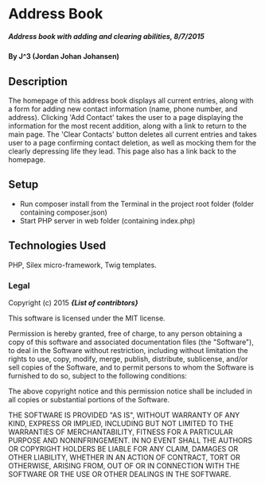 # Address Book

##### Address book with adding and clearing abilities, 8/7/2015

#### By J^3 (Jordan Johan Johansen)

## Description

The homepage of this address book displays all current entries, along with a form for adding new contact information (name, phone number, and address).  Clicking 'Add Contact' takes the user to a page displaying the information for the most recent addition, along with a link to return to the main page.  The 'Clear Contacts' button deletes all current entries and takes user to a page confirming contact deletion, as well as mocking them for the clearly depressing life they lead.  This page also has a link back to the homepage.

## Setup

* Run composer install from the Terminal in the project root folder (folder containing composer.json)
* Start PHP server in web folder (containing index.php)

## Technologies Used

PHP, Silex micro-framework, Twig templates.

### Legal

Copyright (c) 2015 **_{List of contribtors}_**

This software is licensed under the MIT license.

Permission is hereby granted, free of charge, to any person obtaining a copy
of this software and associated documentation files (the "Software"), to deal
in the Software without restriction, including without limitation the rights
to use, copy, modify, merge, publish, distribute, sublicense, and/or sell
copies of the Software, and to permit persons to whom the Software is
furnished to do so, subject to the following conditions:

The above copyright notice and this permission notice shall be included in
all copies or substantial portions of the Software.

THE SOFTWARE IS PROVIDED "AS IS", WITHOUT WARRANTY OF ANY KIND, EXPRESS OR
IMPLIED, INCLUDING BUT NOT LIMITED TO THE WARRANTIES OF MERCHANTABILITY,
FITNESS FOR A PARTICULAR PURPOSE AND NONINFRINGEMENT. IN NO EVENT SHALL THE
AUTHORS OR COPYRIGHT HOLDERS BE LIABLE FOR ANY CLAIM, DAMAGES OR OTHER
LIABILITY, WHETHER IN AN ACTION OF CONTRACT, TORT OR OTHERWISE, ARISING FROM,
OUT OF OR IN CONNECTION WITH THE SOFTWARE OR THE USE OR OTHER DEALINGS IN
THE SOFTWARE.
